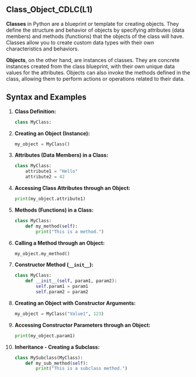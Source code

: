 ## Class_Object_CDLC(L1)

**Classes** in Python are a blueprint or template for creating objects. They define the structure and behavior of objects by specifying attributes (data members) and methods (functions) that the objects of the class will have. Classes allow you to create custom data types with their own characteristics and behaviors.

**Objects**, on the other hand, are instances of classes. They are concrete instances created from the class blueprint, with their own unique data values for the attributes. Objects can also invoke the methods defined in the class, allowing them to perform actions or operations related to their data.

## Syntax and Examples

1. **Class Definition:**
   ```python
   class MyClass:
   ```

2. **Creating an Object (Instance):**
   ```python
   my_object = MyClass()
   ```

3. **Attributes (Data Members) in a Class:**
   ```python
   class MyClass:
       attribute1 = "Hello"
       attribute2 = 42
   ```

4. **Accessing Class Attributes through an Object:**
   ```python
   print(my_object.attribute1)
   ```

5. **Methods (Functions) in a Class:**
   ```python
   class MyClass:
       def my_method(self):
           print("This is a method.")
   ```

6. **Calling a Method through an Object:**
   ```python
   my_object.my_method()
   ```

7. **Constructor Method (`__init__`):**
   ```python
   class MyClass:
       def __init__(self, param1, param2):
           self.param1 = param1
           self.param2 = param2
   ```

8. **Creating an Object with Constructor Arguments:**
   ```python
   my_object = MyClass("Value1", 123)
   ```

9. **Accessing Constructor Parameters through an Object:**
   ```python
   print(my_object.param1)
   ```

10. **Inheritance - Creating a Subclass:**
    ```python
    class MySubclass(MyClass):
        def my_sub_method(self):
            print("This is a subclass method.")
    ```


